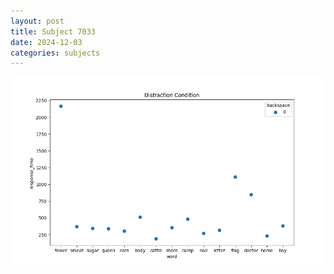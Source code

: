 ```yaml
---
layout: post
title: Subject 7033
date: 2024-12-03
categories: subjects
---
```


![](data/7033/run-18/7033_rt_acc_fuzzy_delay.png)
